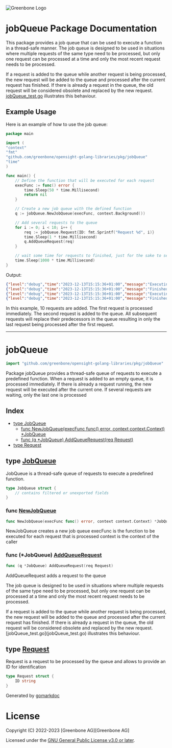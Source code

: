 ![Greenbone Logo](https://www.greenbone.net/wp-content/uploads/gb_new-logo_horizontal_rgb_small.png)

# jobQueue Package Documentation

This package provides a job queue that can be used to execute a function in a thread-safe manner.
The job queue is designed to be used in situations where multiple requests of the same type need to be processed,
but only one request can be processed at a time and only the most recent request needs to be processed.

If a request is added to the queue while another request is being processed, the new request will be added to the queue and processed after the current request has finished.
If there is already a request in the queue, the old request will be considered obsolete and replaced by the new request.
[jobQueue_test.go](jobQueue_test.go) illustrates this behaviour.

## Example Usage

Here is an example of how to use the job queue:

```go
package main

import (
"context"
"fmt"
"github.com/greenbone/opensight-golang-libraries/pkg/jobQueue"
"time"
)

func main() {
	// Define the function that will be executed for each request
	execFunc := func() error {
		time.Sleep(50 * time.Millisecond)
		return nil
	}

	// Create a new job queue with the defined function
	q := jobQueue.NewJobQueue(execFunc, context.Background())

	// Add several requests to the queue
	for i := 0; i < 10; i++ {
		req := jobQueue.Request{ID: fmt.Sprintf("Request %d", i)}
		time.Sleep(1 * time.Millisecond)
		q.AddQueueRequest(req)
	}

	// wait some time for requests to finished, just for the sake to see the output
	time.Sleep(1000 * time.Millisecond)
}
```

Output:

```json
{"level":"debug","time":"2023-12-13T15:15:36+01:00","message":"Executing queue request ID: Request 0\n"}
{"level":"debug","time":"2023-12-13T15:15:36+01:00","message":"Finished queue request ID: Request 0\n"}
{"level":"debug","time":"2023-12-13T15:15:36+01:00","message":"Executing queue request ID: Request 9\n"}
{"level":"debug","time":"2023-12-13T15:15:36+01:00","message":"Finished queue request ID: Request 9\n"}
```

In this example, 10 requests are added. The first request is processed immediately. The second
request is added to the queue.
All subsequent requests will replace their predecessors in the queue resulting in only the last request being
processed after the first request.

---

<!-- gomarkdoc:embed:start -->

<!-- Code generated by gomarkdoc. DO NOT EDIT -->

# jobQueue

```go
import "github.com/greenbone/opensight-golang-libraries/pkg/jobQueue"
```

Package jobQueue provides a thread\-safe queue of requests to execute a predefined function. When a request is added to an empty queue, it is processed immediately. If there is already a request running, the new request will be executed after the current one. If several requests are waiting, only the last one is processed

## Index

- [type JobQueue](<#JobQueue>)
  - [func NewJobQueue\(execFunc func\(\) error, context context.Context\) \*JobQueue](<#NewJobQueue>)
  - [func \(q \*JobQueue\) AddQueueRequest\(req Request\)](<#JobQueue.AddQueueRequest>)
- [type Request](<#Request>)


<a name="JobQueue"></a>
## type [JobQueue](<https://github.com/greenbone/opensight-golang-libraries/blob/main/pkg/jobQueue/jobQueue.go#L20-L25>)

JobQueue is a thread\-safe queue of requests to execute a predefined function.

```go
type JobQueue struct {
    // contains filtered or unexported fields
}
```

<a name="NewJobQueue"></a>
### func [NewJobQueue](<https://github.com/greenbone/opensight-golang-libraries/blob/main/pkg/jobQueue/jobQueue.go#L30>)

```go
func NewJobQueue(execFunc func() error, context context.Context) *JobQueue
```

NewJobQueue creates a new job queue execFunc is the function to be executed for each request that is processed context is the context of the caller

<a name="JobQueue.AddQueueRequest"></a>
### func \(\*JobQueue\) [AddQueueRequest](<https://github.com/greenbone/opensight-golang-libraries/blob/main/pkg/jobQueue/jobQueue.go#L49>)

```go
func (q *JobQueue) AddQueueRequest(req Request)
```

AddQueueRequest adds a request to the queue

The job queue is designed to be used in situations where multiple requests of the same type need to be processed, but only one request can be processed at a time and only the most recent request needs to be processed.

If a request is added to the queue while another request is being processed, the new request will be added to the queue and processed after the current request has finished. If there is already a request in the queue, the old request will be considered obsolete and replaced by the new request. \[jobQueue\_test.go\]\(jobQueue\_test.go\) illustrates this behaviour.

<a name="Request"></a>
## type [Request](<https://github.com/greenbone/opensight-golang-libraries/blob/main/pkg/jobQueue/jobQueue.go#L15-L17>)

Request is a request to be processed by the queue and allows to provide an ID for identification

```go
type Request struct {
    ID string
}
```

Generated by [gomarkdoc](<https://github.com/princjef/gomarkdoc>)


<!-- gomarkdoc:embed:end -->

# License

Copyright (C) 2022-2023 [Greenbone AG][Greenbone AG]

Licensed under the [GNU General Public License v3.0 or later](../../LICENSE).